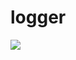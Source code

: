 # logger
[![](https://jitpack.io/v/leandrocabral/logger.svg)](https://jitpack.io/#leandrocabral/logger)

